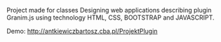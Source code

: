 Project made for classes Designing web applications describing plugin Granim.js using technology HTML, CSS, BOOTSTRAP and JAVASCRIPT.

Demo: http://antkiewiczbartosz.cba.pl/ProjektPlugin
